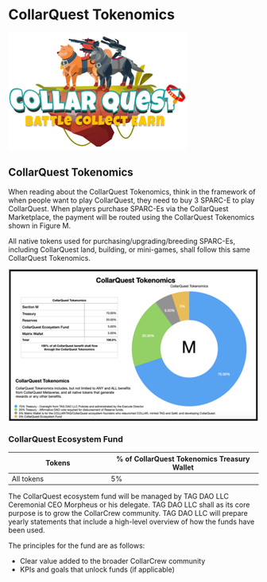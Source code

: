 # CollarQuest Tokenomics

![CollarQuest a Metaverse Play2Earn Ecosystem](../../.gitbook/assets/CQ-Title.png)

## CollarQuest Tokenomics

When reading about the CollarQuest Tokenomics, think in the framework of when people want to play CollarQuest, they need to buy 3 SPARC-E to play CollarQuest. When players purchase SPARC-Es via the CollarQuest Marketplace, the payment will be routed using the CollarQuest Tokenomics shown in Figure M.

All native tokens used for purchasing/upgrading/breeding SPARC-Es, including CollarQuest land, building, or mini-games, shall follow this same CollarQuest Tokenomics.

![Figure M (Subject to Change)](<../../.gitbook/assets/CollarQuest Tokenomics-eco.png>)

### CollarQuest Ecosystem Fund

<table data-header-hidden><thead><tr><th width="196.33333333333331">Tokens</th><th width="306.8664058133036">% of CollarQuest Tokenomics Treasury Wallet</th></tr></thead><tbody><tr><td>All tokens</td><td>5%</td></tr></tbody></table>

The CollarQuest ecosystem fund will be managed by TAG DAO LLC Ceremonial CEO Morpheus or his delegate.  TAG DAO LLC shall as its core purpose is to grow the CollarCrew community.  TAG DAO LLC will prepare yearly statements that include a high-level overview of how the funds have been used.

The principles for the fund are as follows:

* Clear value added to the broader CollarCrew community
* KPIs and goals that unlock funds (if applicable)
